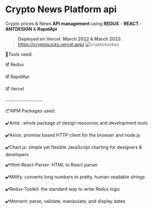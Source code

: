 # Crypto News Platform api
Crypto prices & News **APi management** using **REDUX** - **REACT** - **ANTDESIGN** & **RapidApi** 
> **Deployed on Vercel**: **March 2022 & March 2023** : https://cryptosucks.vercel.app/
![cryptosucksz](https://user-images.githubusercontent.com/98230162/229124519-24c7ef91-16dd-47c0-ab5e-a1094e44ab3e.PNG)
<p>🧰Tools used:</p>
<p>🗹 Redux</p>
<p>🗹 RapidApi</p>
<p>🗹 Vercel</p>
<p>------------------</p>
<p>📦NPM Packages used:</p>
<p>✔️Antd : whole package of design resources and development tools</p>
<p>✔️Axios: promise based HTTP client for the browser and node.js</p>
<p>✔️Chart.js: simple yet flexible JavaScript charting for designers & developers</p>
<p>✔️Html-React-Parser: HTML to React parser</p>
<p>✔️Millify: converts long numbers to pretty, human-readable strings</p>
<p>✔️Redux-Toolkit: the standard way to write Redux logic</p>
<p>✔️Moment: parse, validate, manipulate, and display dates</p>






